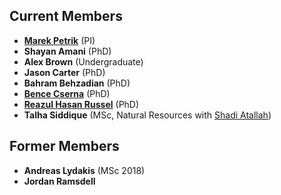 
## Current Members

* [**Marek Petrik**](http://cs.unh.edu/~mpetrik) (PI)
* **Shayan Amani** (PhD)
* **Alex Brown** (Undergraduate)
* **Jason Carter** (PhD)
* **Bahram Behzadian** (PhD)
* [**Bence Cserna**](http://www.cs.unh.edu/bence/) (PhD)
* [**Reazul Hasan Russel**](http://cs.unh.edu/~rr1042/reazul.html) (PhD)
* **Talha Siddique** (MSc, Natural Resources with [Shadi Atallah](https://colsa.unh.edu/faculty/atallah))


## Former Members

* **Andreas Lydakis** (MSc 2018)
* **Jordan Ramsdell** 
